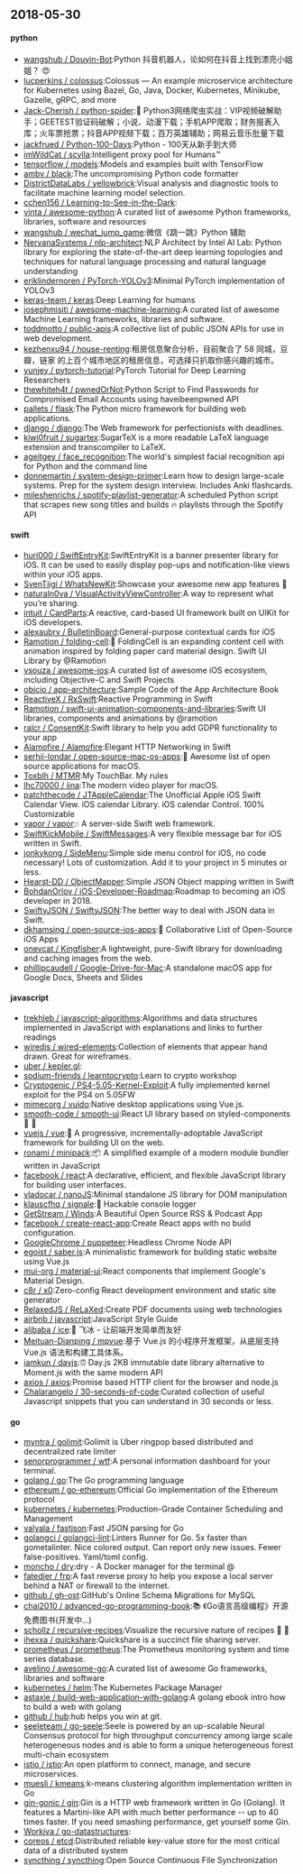 ## 2018-05-30

#### python
* [wangshub / Douyin-Bot](https://github.com/wangshub/Douyin-Bot):Python 抖音机器人，论如何在抖音上找到漂亮小姐姐？
😍
* [lucperkins / colossus](https://github.com/lucperkins/colossus):Colossus — An example microservice architecture for Kubernetes using Bazel, Go, Java, Docker, Kubernetes, Minikube, Gazelle, gRPC, and more
* [Jack-Cherish / python-spider](https://github.com/Jack-Cherish/python-spider):🌈
Python3网络爬虫实战：VIP视频破解助手；GEETEST验证码破解；小说、动漫下载；手机APP爬取；财务报表入库；火车票抢票；抖音APP视频下载；百万英雄辅助；网易云音乐批量下载
* [jackfrued / Python-100-Days](https://github.com/jackfrued/Python-100-Days):Python - 100天从新手到大师
* [imWildCat / scylla](https://github.com/imWildCat/scylla):Intelligent proxy pool for Humans™
* [tensorflow / models](https://github.com/tensorflow/models):Models and examples built with TensorFlow
* [ambv / black](https://github.com/ambv/black):The uncompromising Python code formatter
* [DistrictDataLabs / yellowbrick](https://github.com/DistrictDataLabs/yellowbrick):Visual analysis and diagnostic tools to facilitate machine learning model selection.
* [cchen156 / Learning-to-See-in-the-Dark](https://github.com/cchen156/Learning-to-See-in-the-Dark):
* [vinta / awesome-python](https://github.com/vinta/awesome-python):A curated list of awesome Python frameworks, libraries, software and resources
* [wangshub / wechat_jump_game](https://github.com/wangshub/wechat_jump_game):微信《跳一跳》Python 辅助
* [NervanaSystems / nlp-architect](https://github.com/NervanaSystems/nlp-architect):NLP Architect by Intel AI Lab: Python library for exploring the state-of-the-art deep learning topologies and techniques for natural language processing and natural language understanding
* [eriklindernoren / PyTorch-YOLOv3](https://github.com/eriklindernoren/PyTorch-YOLOv3):Minimal PyTorch implementation of YOLOv3
* [keras-team / keras](https://github.com/keras-team/keras):Deep Learning for humans
* [josephmisiti / awesome-machine-learning](https://github.com/josephmisiti/awesome-machine-learning):A curated list of awesome Machine Learning frameworks, libraries and software.
* [toddmotto / public-apis](https://github.com/toddmotto/public-apis):A collective list of public JSON APIs for use in web development.
* [kezhenxu94 / house-renting](https://github.com/kezhenxu94/house-renting):租房信息聚合分析，目前聚合了 58 同城，豆瓣，链家 的上百个城市地区的租房信息，可选择只扒取你感兴趣的城市。
* [yunjey / pytorch-tutorial](https://github.com/yunjey/pytorch-tutorial):PyTorch Tutorial for Deep Learning Researchers
* [thewhiteh4t / pwnedOrNot](https://github.com/thewhiteh4t/pwnedOrNot):Python Script to Find Passwords for Compromised Email Accounts using haveibeenpwned API
* [pallets / flask](https://github.com/pallets/flask):The Python micro framework for building web applications.
* [django / django](https://github.com/django/django):The Web framework for perfectionists with deadlines.
* [kiwi0fruit / sugartex](https://github.com/kiwi0fruit/sugartex):SugarTeX is a more readable LaTeX language extension and transcompiler to LaTeX.
* [ageitgey / face_recognition](https://github.com/ageitgey/face_recognition):The world's simplest facial recognition api for Python and the command line
* [donnemartin / system-design-primer](https://github.com/donnemartin/system-design-primer):Learn how to design large-scale systems. Prep for the system design interview. Includes Anki flashcards.
* [mileshenrichs / spotify-playlist-generator](https://github.com/mileshenrichs/spotify-playlist-generator):A scheduled Python script that scrapes new song titles and builds
🔥
playlists through the Spotify API

#### swift
* [huri000 / SwiftEntryKit](https://github.com/huri000/SwiftEntryKit):SwiftEntryKit is a banner presenter library for iOS. It can be used to easily display pop-ups and notification-like views within your iOS apps.
* [SvenTiigi / WhatsNewKit](https://github.com/SvenTiigi/WhatsNewKit):Showcase your awesome new app features
📱
* [naturaln0va / VisualActivityViewController](https://github.com/naturaln0va/VisualActivityViewController):A way to represent what you’re sharing.
* [intuit / CardParts](https://github.com/intuit/CardParts):A reactive, card-based UI framework built on UIKit for iOS developers.
* [alexaubry / BulletinBoard](https://github.com/alexaubry/BulletinBoard):General-purpose contextual cards for iOS
* [Ramotion / folding-cell](https://github.com/Ramotion/folding-cell):📃
FoldingCell is an expanding content cell with animation inspired by folding paper card material design. Swift UI Library by @Ramotion
* [vsouza / awesome-ios](https://github.com/vsouza/awesome-ios):A curated list of awesome iOS ecosystem, including Objective-C and Swift Projects
* [objcio / app-architecture](https://github.com/objcio/app-architecture):Sample Code of the App Architecture Book
* [ReactiveX / RxSwift](https://github.com/ReactiveX/RxSwift):Reactive Programming in Swift
* [Ramotion / swift-ui-animation-components-and-libraries](https://github.com/Ramotion/swift-ui-animation-components-and-libraries):Swift UI libraries, components and animations by @ramotion
* [ralcr / ConsentKit](https://github.com/ralcr/ConsentKit):Swift library to help you add GDPR functionality to your app
* [Alamofire / Alamofire](https://github.com/Alamofire/Alamofire):Elegant HTTP Networking in Swift
* [serhii-londar / open-source-mac-os-apps](https://github.com/serhii-londar/open-source-mac-os-apps):🚀
Awesome list of open source applications for macOS.
* [Toxblh / MTMR](https://github.com/Toxblh/MTMR):My TouchBar. My rules
* [lhc70000 / iina](https://github.com/lhc70000/iina):The modern video player for macOS.
* [patchthecode / JTAppleCalendar](https://github.com/patchthecode/JTAppleCalendar):The Unofficial Apple iOS Swift Calendar View. iOS calendar Library. iOS calendar Control. 100% Customizable
* [vapor / vapor](https://github.com/vapor/vapor):💧
A server-side Swift web framework.
* [SwiftKickMobile / SwiftMessages](https://github.com/SwiftKickMobile/SwiftMessages):A very flexible message bar for iOS written in Swift.
* [jonkykong / SideMenu](https://github.com/jonkykong/SideMenu):Simple side menu control for iOS, no code necessary! Lots of customization. Add it to your project in 5 minutes or less.
* [Hearst-DD / ObjectMapper](https://github.com/Hearst-DD/ObjectMapper):Simple JSON Object mapping written in Swift
* [BohdanOrlov / iOS-Developer-Roadmap](https://github.com/BohdanOrlov/iOS-Developer-Roadmap):Roadmap to becoming an iOS developer in 2018.
* [SwiftyJSON / SwiftyJSON](https://github.com/SwiftyJSON/SwiftyJSON):The better way to deal with JSON data in Swift.
* [dkhamsing / open-source-ios-apps](https://github.com/dkhamsing/open-source-ios-apps):📱
Collaborative List of Open-Source iOS Apps
* [onevcat / Kingfisher](https://github.com/onevcat/Kingfisher):A lightweight, pure-Swift library for downloading and caching images from the web.
* [phillipcaudell / Google-Drive-for-Mac](https://github.com/phillipcaudell/Google-Drive-for-Mac):A standalone macOS app for Google Docs, Sheets and Slides

#### javascript
* [trekhleb / javascript-algorithms](https://github.com/trekhleb/javascript-algorithms):Algorithms and data structures implemented in JavaScript with explanations and links to further readings
* [wiredjs / wired-elements](https://github.com/wiredjs/wired-elements):Collection of elements that appear hand drawn. Great for wireframes.
* [uber / kepler.gl](https://github.com/uber/kepler.gl):
* [sodium-friends / learntocrypto](https://github.com/sodium-friends/learntocrypto):Learn to crypto workshop
* [Cryptogenic / PS4-5.05-Kernel-Exploit](https://github.com/Cryptogenic/PS4-5.05-Kernel-Exploit):A fully implemented kernel exploit for the PS4 on 5.05FW
* [mimecorg / vuido](https://github.com/mimecorg/vuido):Native desktop applications using Vue.js.
* [smooth-code / smooth-ui](https://github.com/smooth-code/smooth-ui):React UI library based on styled-components
💅
🍭
* [vuejs / vue](https://github.com/vuejs/vue):🖖
A progressive, incrementally-adoptable JavaScript framework for building UI on the web.
* [ronami / minipack](https://github.com/ronami/minipack):📦
A simplified example of a modern module bundler written in JavaScript
* [facebook / react](https://github.com/facebook/react):A declarative, efficient, and flexible JavaScript library for building user interfaces.
* [vladocar / nanoJS](https://github.com/vladocar/nanoJS):Minimal standalone JS library for DOM manipulation
* [klauscfhq / signale](https://github.com/klauscfhq/signale):👋
Hackable console logger
* [GetStream / Winds](https://github.com/GetStream/Winds):A Beautiful Open Source RSS & Podcast App
* [facebook / create-react-app](https://github.com/facebook/create-react-app):Create React apps with no build configuration.
* [GoogleChrome / puppeteer](https://github.com/GoogleChrome/puppeteer):Headless Chrome Node API
* [egoist / saber.js](https://github.com/egoist/saber.js):A minimalistic framework for building static website using Vue.js
* [mui-org / material-ui](https://github.com/mui-org/material-ui):React components that implement Google's Material Design.
* [c8r / x0](https://github.com/c8r/x0):Zero-config React development environment and static site generator
* [RelaxedJS / ReLaXed](https://github.com/RelaxedJS/ReLaXed):Create PDF documents using web technologies
* [airbnb / javascript](https://github.com/airbnb/javascript):JavaScript Style Guide
* [alibaba / ice](https://github.com/alibaba/ice):🚀
飞冰 - 让前端开发简单而友好
* [Meituan-Dianping / mpvue](https://github.com/Meituan-Dianping/mpvue):基于 Vue.js 的小程序开发框架，从底层支持 Vue.js 语法和构建工具体系。
* [iamkun / dayjs](https://github.com/iamkun/dayjs):⏰
Day.js 2KB immutable date library alternative to Moment.js with the same modern API
* [axios / axios](https://github.com/axios/axios):Promise based HTTP client for the browser and node.js
* [Chalarangelo / 30-seconds-of-code](https://github.com/Chalarangelo/30-seconds-of-code):Curated collection of useful Javascript snippets that you can understand in 30 seconds or less.

#### go
* [myntra / golimit](https://github.com/myntra/golimit):Golimit is Uber ringpop based distributed and decentralized rate limiter
* [senorprogrammer / wtf](https://github.com/senorprogrammer/wtf):A personal information dashboard for your terminal.
* [golang / go](https://github.com/golang/go):The Go programming language
* [ethereum / go-ethereum](https://github.com/ethereum/go-ethereum):Official Go implementation of the Ethereum protocol
* [kubernetes / kubernetes](https://github.com/kubernetes/kubernetes):Production-Grade Container Scheduling and Management
* [valyala / fastjson](https://github.com/valyala/fastjson):Fast JSON parsing for Go
* [golangci / golangci-lint](https://github.com/golangci/golangci-lint):Linters Runner for Go. 5x faster than gometalinter. Nice colored output. Can report only new issues. Fewer false-positives. Yaml/toml config.
* [moncho / dry](https://github.com/moncho/dry):dry - A Docker manager for the terminal @
* [fatedier / frp](https://github.com/fatedier/frp):A fast reverse proxy to help you expose a local server behind a NAT or firewall to the internet.
* [github / gh-ost](https://github.com/github/gh-ost):GitHub's Online Schema Migrations for MySQL
* [chai2010 / advanced-go-programming-book](https://github.com/chai2010/advanced-go-programming-book):📚
《Go语言高级编程》开源免费图书(开发中...)
* [schollz / recursive-recipes](https://github.com/schollz/recursive-recipes):Visualize the recursive nature of recipes
🍰
🍪
* [ihexxa / quickshare](https://github.com/ihexxa/quickshare):Quickshare is a succinct file sharing server.
* [prometheus / prometheus](https://github.com/prometheus/prometheus):The Prometheus monitoring system and time series database.
* [avelino / awesome-go](https://github.com/avelino/awesome-go):A curated list of awesome Go frameworks, libraries and software
* [kubernetes / helm](https://github.com/kubernetes/helm):The Kubernetes Package Manager
* [astaxie / build-web-application-with-golang](https://github.com/astaxie/build-web-application-with-golang):A golang ebook intro how to build a web with golang
* [github / hub](https://github.com/github/hub):hub helps you win at git.
* [seeleteam / go-seele](https://github.com/seeleteam/go-seele):Seele is powered by an up-scalable Neural Consensus protocol for high throughput concurrency among large scale heterogeneous nodes and is able to form a unique heterogeneous forest multi-chain ecosystem
* [istio / istio](https://github.com/istio/istio):An open platform to connect, manage, and secure microservices.
* [muesli / kmeans](https://github.com/muesli/kmeans):k-means clustering algorithm implementation written in Go
* [gin-gonic / gin](https://github.com/gin-gonic/gin):Gin is a HTTP web framework written in Go (Golang). It features a Martini-like API with much better performance -- up to 40 times faster. If you need smashing performance, get yourself some Gin.
* [Workiva / go-datastructures](https://github.com/Workiva/go-datastructures):
* [coreos / etcd](https://github.com/coreos/etcd):Distributed reliable key-value store for the most critical data of a distributed system
* [syncthing / syncthing](https://github.com/syncthing/syncthing):Open Source Continuous File Synchronization
